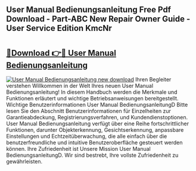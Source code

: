 ## User Manual Bedienungsanleitung Free Pdf Download - Part-ABC New Repair Owner Guide - User Service Edition KmcNr

# <h2><a href="http://df3hts4.blite.top/?on=User+Manual+Bedienungsanleitung">🔗Download 👉🔴 User Manual Bedienungsanleitung</a></h2>

[![User Manual Bedienungsanleitung new download](https://i.imgur.com/lujVjoI.png)](http://df3hts4.blite.top/?on=User+Manual+Bedienungsanleitung)
Ihren Begleiter verstehen Willkommen in der Welt Ihres neuen User Manual Bedienungsanleitung! In diesem Handbuch werden die Merkmale und Funktionen erläutert und wichtige Betriebsanweisungen bereitgestellt. Wichtige Benutzerinformationen User Manual BedienungsanleitungD Bitte lesen Sie den Abschnitt Benutzerinformationen für Einzelheiten zur Garantieabdeckung, Registrierungsverfahren, und Kundendienstoptionen. User Manual Bedienungsanleitung verfügt über eine Reihe fortschrittlicher Funktionen, darunter Objekterkennung, Gesichtserkennung, anpassbare Einstellungen und Echtzeitüberwachung, die alle einfach über die benutzerfreundliche und intuitive Benutzeroberfläche gesteuert werden können. Ihre Zufriedenheit ist Unsere Mission User Manual BedienungsanleitungD. Wir sind bestrebt, Ihre vollste Zufriedenheit zu gewährleisten.
